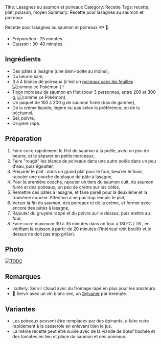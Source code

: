 Title: Lasagnes au saumon et poireaux
Category: Recette
Tags: recette, plat, poisson, moyen
Summary: Recette pour lasagnes au saumon et poireaux

Recette pour lasagnes au saumon et poireaux :fish: :herb:.

- *Préparation* : 25 minutes.
- *Cuisson* : 30-40 minutes.

## Ingrédients
- Des pâtes à lasagne (une demi-boite au moins),
- Du beurre salé,
- 3 à 4 blancs de poireaux (c'est un [poireaux sans les feuilles](https://veekun.com/dex/pokemon/farfetch%27d) ![comme ce Pokémon](https://cdn.bulbagarden.net/upload/a/aa/Spr_5b_083.png) ) !
- 1 bon morceau de saumon en filet (pour 3 personnes, entre 200 et 300 g, ![comme ce Pokémon](https://cdn.bulbagarden.net/upload/2/24/Spr_5b_129_m.png)),
- Un paquet de 100 à 200 g de saumon fumé (bas de gamme),
- De la crème liquide, légère ou pas selon la préférence, ou de la béchamel,
- Sel, poivre,
- Gruyère rapé.

## Préparation
1. Faire cuire rapidement le filet de saumon à la poêle, avec un peu de beurre, et le séparer en petits morceaux,
2. Faire "rougir" les blancs de poireaux dans une autre poêle dans un peu d'eau, puis égoutter,
3. Préparer le plat : dans un grand plat pour le four, beurrer le fond, rajouter une couche de plaque de pâte à lasagne,
4. Pour la première couche, rajouter un tiers du saumon cuit, du saumon fumé et des poireaux, un peu de crème sur les côtés,
5. Remettre des pâtes à lasagne, et faire pareil pour la deuxième et la troisième couche. Attention à ne pas trop remplir le plat,
6. Verser la fin du saumon, des poireaux et de la crème, et fermer avec encore des pâtes à lasagne,
7. Rajouter du gruyère rappé et du poivre sur le dessus, puis mettre au four,
8. Faire cuire maximum 30 à 35 minutes dans un four à 180°C / T6 <i class="fa fa-thermometer-full" aria-hidden="true"></i>, en vérifiant la cuisson à partir de 20 minutes (l'intérieur doit bouillir et le dessus ne doit pas trop griller).

## Photo
[![TODO]({filename}images/blank.png)](#)

## Remarques
- :cutlery: Servir chaud avec du fromage rapé en plus pour les amateurs.
- :wine_glass: Servir avec un vin blanc sec, un [Sylvaner](https://fr.wikipedia.org/wiki/Sylvaner_d'Alsace) par exemple.

## Variantes
- Les poireaux peuvent être remplacés par des épinards, à faire cuire rapidement à la casserole en enlevant bien le jus.
- La même recette peut être suivie avec de la viande de bœuf hachée et des tomates en lieu et place du saumon et des poireaux.
